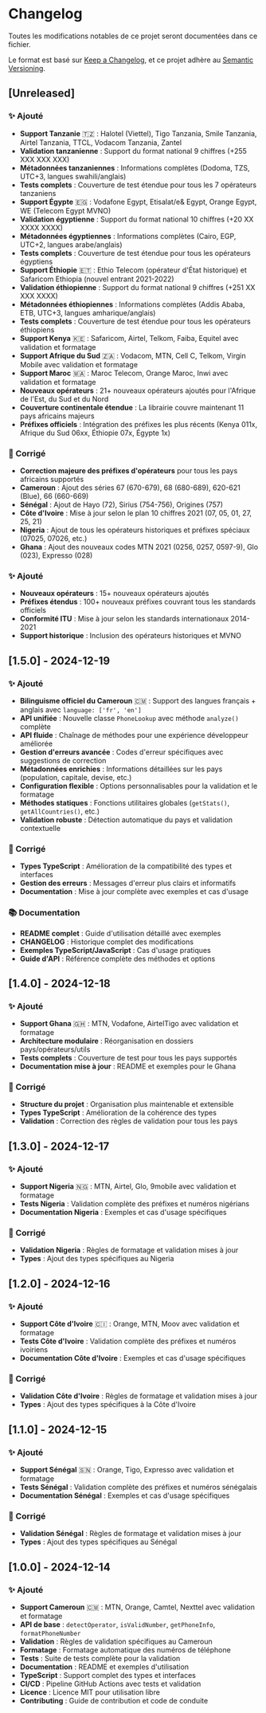 # Changelog

Toutes les modifications notables de ce projet seront documentées dans ce fichier.

Le format est basé sur [Keep a Changelog](https://keepachangelog.com/fr/1.0.0/),
et ce projet adhère au [Semantic Versioning](https://semver.org/lang/fr/).

## [Unreleased]

### ✨ Ajouté
- **Support Tanzanie** 🇹🇿 : Halotel (Viettel), Tigo Tanzania, Smile Tanzania, Airtel Tanzania, TTCL, Vodacom Tanzania, Zantel
- **Validation tanzanienne** : Support du format national 9 chiffres (+255 XXX XXX XXX)
- **Métadonnées tanzaniennes** : Informations complètes (Dodoma, TZS, UTC+3, langues swahili/anglais)
- **Tests complets** : Couverture de test étendue pour tous les 7 opérateurs tanzaniens
- **Support Égypte** 🇪🇬 : Vodafone Egypt, Etisalat/e& Egypt, Orange Egypt, WE (Telecom Egypt MVNO)
- **Validation égyptienne** : Support du format national 10 chiffres (+20 XX XXXX XXXX)
- **Métadonnées égyptiennes** : Informations complètes (Cairo, EGP, UTC+2, langues arabe/anglais)
- **Tests complets** : Couverture de test étendue pour tous les opérateurs égyptiens
- **Support Éthiopie** 🇪🇹 : Ethio Telecom (opérateur d'État historique) et Safaricom Ethiopia (nouvel entrant 2021-2022)
- **Validation éthiopienne** : Support du format national 9 chiffres (+251 XX XXX XXXX)
- **Métadonnées éthiopiennes** : Informations complètes (Addis Ababa, ETB, UTC+3, langues amharique/anglais)
- **Tests complets** : Couverture de test étendue pour tous les opérateurs éthiopiens
- **Support Kenya** 🇰🇪 : Safaricom, Airtel, Telkom, Faiba, Equitel avec validation et formatage
- **Support Afrique du Sud** 🇿🇦 : Vodacom, MTN, Cell C, Telkom, Virgin Mobile avec validation et formatage  
- **Support Maroc** 🇲🇦 : Maroc Telecom, Orange Maroc, Inwi avec validation et formatage
- **Nouveaux opérateurs** : 21+ nouveaux opérateurs ajoutés pour l'Afrique de l'Est, du Sud et du Nord
- **Couverture continentale étendue** : La librairie couvre maintenant 11 pays africains majeurs
- **Préfixes officiels** : Intégration des préfixes les plus récents (Kenya 011x, Afrique du Sud 06xx, Éthiopie 07x, Égypte 1x)

### 🔧 Corrigé
- **Correction majeure des préfixes d'opérateurs** pour tous les pays africains supportés
- **Cameroun** : Ajout des séries 67 (670-679), 68 (680-689), 620-621 (Blue), 66 (660-669)
- **Sénégal** : Ajout de Hayo (72), Sirius (754-756), Origines (757)
- **Côte d'Ivoire** : Mise à jour selon le plan 10 chiffres 2021 (07, 05, 01, 27, 25, 21)
- **Nigeria** : Ajout de tous les opérateurs historiques et préfixes spéciaux (07025, 07026, etc.)
- **Ghana** : Ajout des nouveaux codes MTN 2021 (0256, 0257, 0597-9), Glo (023), Expresso (028)

### ✨ Ajouté
- **Nouveaux opérateurs** : 15+ nouveaux opérateurs ajoutés
- **Préfixes étendus** : 100+ nouveaux préfixes couvrant tous les standards officiels
- **Conformité ITU** : Mise à jour selon les standards internationaux 2014-2021
- **Support historique** : Inclusion des opérateurs historiques et MVNO

## [1.5.0] - 2024-12-19

### ✨ Ajouté
- **Bilinguisme officiel du Cameroun** 🇨🇲 : Support des langues français + anglais avec `language: ['fr', 'en']`
- **API unifiée** : Nouvelle classe `PhoneLookup` avec méthode `analyze()` complète
- **API fluide** : Chaînage de méthodes pour une expérience développeur améliorée
- **Gestion d'erreurs avancée** : Codes d'erreur spécifiques avec suggestions de correction
- **Métadonnées enrichies** : Informations détaillées sur les pays (population, capitale, devise, etc.)
- **Configuration flexible** : Options personnalisables pour la validation et le formatage
- **Méthodes statiques** : Fonctions utilitaires globales (`getStats()`, `getAllCountries()`, etc.)
- **Validation robuste** : Détection automatique du pays et validation contextuelle

### 🔧 Corrigé
- **Types TypeScript** : Amélioration de la compatibilité des types et interfaces
- **Gestion des erreurs** : Messages d'erreur plus clairs et informatifs
- **Documentation** : Mise à jour complète avec exemples et cas d'usage

### 📚 Documentation
- **README complet** : Guide d'utilisation détaillé avec exemples
- **CHANGELOG** : Historique complet des modifications
- **Exemples TypeScript/JavaScript** : Cas d'usage pratiques
- **Guide d'API** : Référence complète des méthodes et options

## [1.4.0] - 2024-12-18

### ✨ Ajouté
- **Support Ghana** 🇬🇭 : MTN, Vodafone, AirtelTigo avec validation et formatage
- **Architecture modulaire** : Réorganisation en dossiers pays/opérateurs/utils
- **Tests complets** : Couverture de test pour tous les pays supportés
- **Documentation mise à jour** : README et exemples pour le Ghana

### 🔧 Corrigé
- **Structure du projet** : Organisation plus maintenable et extensible
- **Types TypeScript** : Amélioration de la cohérence des types
- **Validation** : Correction des règles de validation pour tous les pays

## [1.3.0] - 2024-12-17

### ✨ Ajouté
- **Support Nigeria** 🇳🇬 : MTN, Airtel, Glo, 9mobile avec validation et formatage
- **Tests Nigeria** : Validation complète des préfixes et numéros nigérians
- **Documentation Nigeria** : Exemples et cas d'usage spécifiques

### 🔧 Corrigé
- **Validation Nigeria** : Règles de formatage et validation mises à jour
- **Types** : Ajout des types spécifiques au Nigeria

## [1.2.0] - 2024-12-16

### ✨ Ajouté
- **Support Côte d'Ivoire** 🇨🇮 : Orange, MTN, Moov avec validation et formatage
- **Tests Côte d'Ivoire** : Validation complète des préfixes et numéros ivoiriens
- **Documentation Côte d'Ivoire** : Exemples et cas d'usage spécifiques

### 🔧 Corrigé
- **Validation Côte d'Ivoire** : Règles de formatage et validation mises à jour
- **Types** : Ajout des types spécifiques à la Côte d'Ivoire

## [1.1.0] - 2024-12-15

### ✨ Ajouté
- **Support Sénégal** 🇸🇳 : Orange, Tigo, Expresso avec validation et formatage
- **Tests Sénégal** : Validation complète des préfixes et numéros sénégalais
- **Documentation Sénégal** : Exemples et cas d'usage spécifiques

### 🔧 Corrigé
- **Validation Sénégal** : Règles de formatage et validation mises à jour
- **Types** : Ajout des types spécifiques au Sénégal

## [1.0.0] - 2024-12-14

### ✨ Ajouté
- **Support Cameroun** 🇨🇲 : MTN, Orange, Camtel, Nexttel avec validation et formatage
- **API de base** : `detectOperator`, `isValidNumber`, `getPhoneInfo`, `formatPhoneNumber`
- **Validation** : Règles de validation spécifiques au Cameroun
- **Formatage** : Formatage automatique des numéros de téléphone
- **Tests** : Suite de tests complète pour la validation
- **Documentation** : README et exemples d'utilisation
- **TypeScript** : Support complet des types et interfaces
- **CI/CD** : Pipeline GitHub Actions avec tests et validation
- **Licence** : Licence MIT pour utilisation libre
- **Contributing** : Guide de contribution et code de conduite
